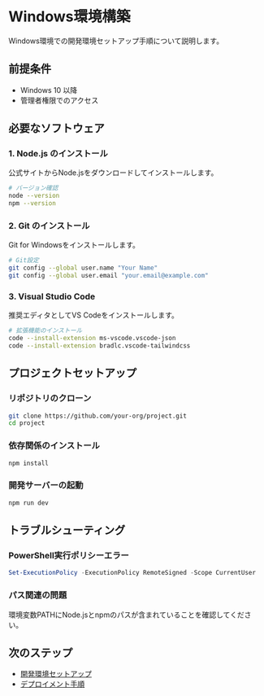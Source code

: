 # Windows環境構築

Windows環境での開発環境セットアップ手順について説明します。

## 前提条件

- Windows 10 以降
- 管理者権限でのアクセス

## 必要なソフトウェア

### 1. Node.js のインストール

公式サイトからNode.jsをダウンロードしてインストールします。

```bash
# バージョン確認
node --version
npm --version
```

### 2. Git のインストール

Git for Windowsをインストールします。

```bash
# Git設定
git config --global user.name "Your Name"
git config --global user.email "your.email@example.com"
```

### 3. Visual Studio Code

推奨エディタとしてVS Codeをインストールします。

```bash
# 拡張機能のインストール
code --install-extension ms-vscode.vscode-json
code --install-extension bradlc.vscode-tailwindcss
```

## プロジェクトセットアップ

### リポジトリのクローン

```bash
git clone https://github.com/your-org/project.git
cd project
```

### 依存関係のインストール

```bash
npm install
```

### 開発サーバーの起動

```bash
npm run dev
```

## トラブルシューティング

### PowerShell実行ポリシーエラー

```powershell
Set-ExecutionPolicy -ExecutionPolicy RemoteSigned -Scope CurrentUser
```

### パス関連の問題

環境変数PATHにNode.jsとnpmのパスが含まれていることを確認してください。

## 次のステップ

- [開発環境セットアップ](environment.md)
- [デプロイメント手順](deployment.md)